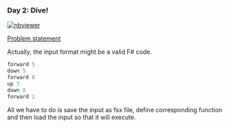 ### Day 2: Dive!

[![nbviewer](https://raw.githubusercontent.com/jupyter/design/master/logos/Badges/nbviewer_badge.svg)](https://nbviewer.org/github/mazharenko/AoC-2021/tree/HEAD/notebooks/day02)

[Problem statement](https://adventofcode.com/2021/day/2)

Actually, the input format might be a valid F# code.
```fsharp
forward 5
down 5
forward 8
up 3
down 8
forward 2
```
All we have to do is save the input as fsx file, define corresponding function and then load the input so that it will execute.